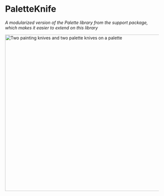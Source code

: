 PaletteKnife
============
*A modularized version of the Palette library from the support package, which makes it easier to extend on this library*

<a title="By Elgewen (Own work) [CC-BY-SA-3.0 (http://creativecommons.org/licenses/by-sa/3.0)], via Wikimedia Commons" href="http://commons.wikimedia.org/wiki/File%3ATwo_painting_knives_and_two_palette_knives_on_a_palette.JPG"><img width="512" alt="Two painting knives and two palette knives on a palette" src="//upload.wikimedia.org/wikipedia/commons/thumb/c/c0/Two_painting_knives_and_two_palette_knives_on_a_palette.JPG/512px-Two_painting_knives_and_two_palette_knives_on_a_palette.JPG"/></a>
